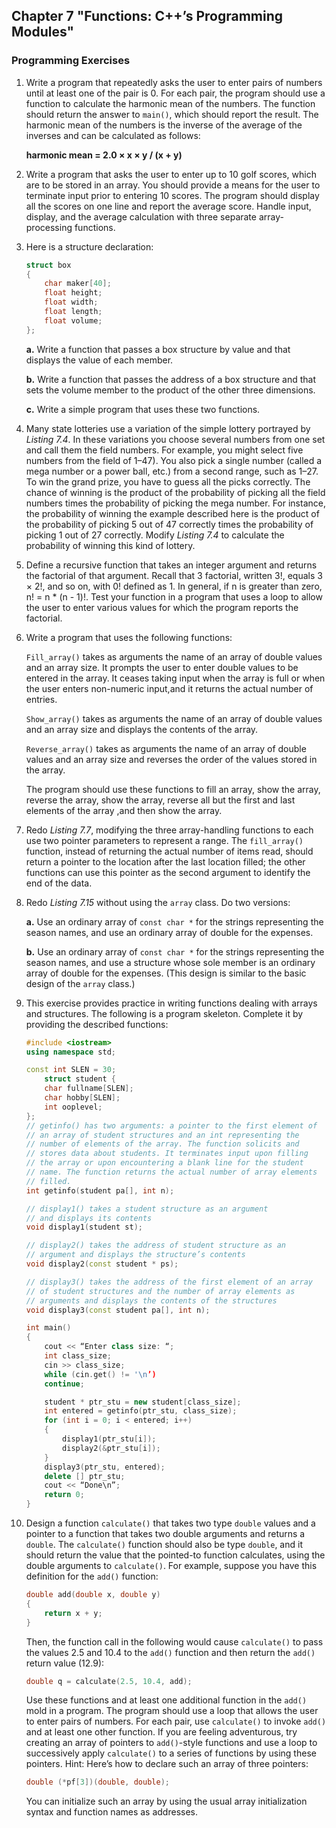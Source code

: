 ## Chapter 7 "Functions: C++’s Programming Modules"
### Programming Exercises

1. Write a program that repeatedly asks the user to enter pairs of numbers until at
least one of the pair is 0. For each pair, the program should use a function to calculate 
the harmonic mean of the numbers. The function should return the answer to
`main()`, which should report the result. The harmonic mean of the numbers is the
inverse of the average of the inverses and can be calculated as follows:

    **harmonic mean = 2.0 × x × y / (x + y)**

2. Write a program that asks the user to enter up to 10 golf scores, which are to be
stored in an array. You should provide a means for the user to terminate input prior
to entering 10 scores. The program should display all the scores on one line and
report the average score. Handle input, display, and the average calculation with
three separate array-processing functions.

3. Here is a structure declaration:
    ```cpp
    struct box
    {
        char maker[40];
        float height;
        float width;
        float length;
        float volume;
    };
    ```
    **a.** Write a function that passes a box structure by value and that displays the
    value of each member.
    
    **b.** Write a function that passes the address of a box structure and that sets the
    volume member to the product of the other three dimensions.
    
    **c.** Write a simple program that uses these two functions.

4. Many state lotteries use a variation of the simple lottery portrayed by *Listing 7.4*. In
these variations you choose several numbers from one set and call them the field
numbers. For example, you might select five numbers from the field of 1–47). You
also pick a single number (called a mega number or a power ball, etc.) from a second range, 
such as 1–27. To win the grand prize, you have to guess all the picks correctly. 
The chance of winning is the product of the probability of picking all the
field numbers times the probability of picking the mega number. For instance, the 
probability of winning the example described here is the product of the probability
of picking 5 out of 47 correctly times the probability of picking 1 out of 27 correctly. 
Modify *Listing 7.4* to calculate the probability of winning this kind of lottery.

5. Define a recursive function that takes an integer argument and returns the factorial
of that argument. Recall that 3 factorial, written 3!, equals 3 × 2!, and so on, with 0!
defined as 1. In general, if n is greater than zero, n! = n * (n - 1)!. Test your function
in a program that uses a loop to allow the user to enter various values for which the
program reports the factorial.

6. Write a program that uses the following functions:

    `Fill_array()` takes as arguments the name of an array of double values and an
    array size. It prompts the user to enter double values to be entered in the array. It
    ceases taking input when the array is full or when the user enters non-numeric
    input,and it returns the actual number of entries.
    
    `Show_array()` takes as arguments the name of an array of double values and an
    array size and displays the contents of the array.
    
    `Reverse_array()` takes as arguments the name of an array of double values and an
    array size and reverses the order of the values stored in the array.
    
    The program should use these functions to fill an array, show the array, reverse the
    array, show the array, reverse all but the first and last elements of the array ,and then
    show the array.
    
7. Redo *Listing 7.7*, modifying the three array-handling functions to each use two
pointer parameters to represent a range. The `fill_array()` function, instead of
returning the actual number of items read, should return a pointer to the location
after the last location filled; the other functions can use this pointer as the second
argument to identify the end of the data.

8. Redo *Listing 7.15* without using the `array` class. Do two versions:

    **a.** Use an ordinary array of `const char *` for the strings representing the season names, 
    and use an ordinary array of double for the expenses.

    **b.** Use an ordinary array of `const char *` for the strings representing the season names, 
    and use a structure whose sole member is an ordinary array of
    double for the expenses. (This design is similar to the basic design of the
    `array` class.)

9. This exercise provides practice in writing functions dealing with arrays and structures. 
The following is a program skeleton. Complete it by providing the described
functions:
    ```cpp
    #include <iostream>
    using namespace std;

    const int SLEN = 30;
        struct student {
        char fullname[SLEN];
        char hobby[SLEN];
        int ooplevel;
    };
    // getinfo() has two arguments: a pointer to the first element of
    // an array of student structures and an int representing the
    // number of elements of the array. The function solicits and
    // stores data about students. It terminates input upon filling
    // the array or upon encountering a blank line for the student
    // name. The function returns the actual number of array elements
    // filled.
    int getinfo(student pa[], int n);

    // display1() takes a student structure as an argument
    // and displays its contents
    void display1(student st);

    // display2() takes the address of student structure as an
    // argument and displays the structure’s contents
    void display2(const student * ps);

    // display3() takes the address of the first element of an array
    // of student structures and the number of array elements as
    // arguments and displays the contents of the structures
    void display3(const student pa[], int n);

    int main()
    {
        cout << “Enter class size: “;
        int class_size;
        cin >> class_size;
        while (cin.get() != '\n’)
        continue;

        student * ptr_stu = new student[class_size];
        int entered = getinfo(ptr_stu, class_size);
        for (int i = 0; i < entered; i++)
        {
            display1(ptr_stu[i]);
            display2(&ptr_stu[i]);
        }
        display3(ptr_stu, entered);
        delete [] ptr_stu;
        cout << “Done\n”;
        return 0;
    }
    ```

10. Design a function `calculate()` that takes two type `double` values and a pointer to
a function that takes two double arguments and returns a `double`. The
`calculate()` function should also be type `double`, and it should return the value
that the pointed-to function calculates, using the double arguments to
`calculate()`. For example, suppose you have this definition for the `add()`
function:
    ```cpp
    double add(double x, double y)
    {
        return x + y;
    }
    ```
    
    Then, the function call in the following would cause `calculate()` to pass the values 2.5 and 10.4 
    to the `add()` function and then return the `add()` return value (12.9):    
    ```cpp
    double q = calculate(2.5, 10.4, add);
    ```
    
    Use these functions and at least one additional function in the `add()` mold in a
    program. The program should use a loop that allows the user to enter pairs of numbers. 
    For each pair, use `calculate()` to invoke `add()` and at least one other function. 
    If you are feeling adventurous, try creating an array of pointers to `add()`-style
    functions and use a loop to successively apply `calculate()` to a series of functions
    by using these pointers. Hint: Here’s how to declare such an array of three pointers:
    ```cpp
    double (*pf[3])(double, double);
    ```
    You can initialize such an array by using the usual array initialization syntax and
    function names as addresses.  
